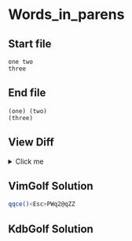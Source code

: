 # Words_in_parens
## Start file
```
one two
three
```
## End file
```
(one) (two)
(three)
```
## View Diff
<details><summary>Click me</summary>

```
1,2c1,2
< one two
< three
---
> (one) (two)
> (three)
```
</details>

## VimGolf Solution
```sh
qqce()<Esc>PWq2@qZZ
```
## KdbGolf Solution
```q

```
